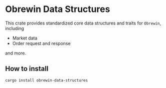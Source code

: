 # Obrewin Data Structures

This crate provides standardized core data structures and traits for `Obrewin`, including

- Market data
- Order request and response

and more.

## How to install

```bash
cargo install obrewin-data-structures
```
